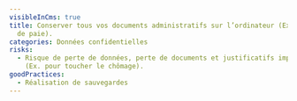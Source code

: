 ```yaml
---
visibleInCms: true
title: Conserver tous vos documents administratifs sur l’ordinateur (Ex. fiches
  de paie).
categories: Données confidentielles
risks:
  - Risque de perte de données, perte de documents et justificatifs importants
    (Ex. pour toucher le chômage).
goodPractices:
  - Réalisation de sauvegardes
---
```


